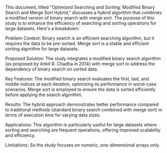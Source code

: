 This document, titled "Optimized Searching and Sorting: Modified Binary Search and Merge Sort Hybrid," discusses a hybrid algorithm that combines a modified version of binary search with merge sort. The purpose of this study is to enhance the efficiency of searching and sorting operations for large datasets. Here's a breakdown:

Problem Context:
Binary search is an efficient searching algorithm, but it requires the data to be pre-sorted.
Merge sort is a stable and efficient sorting algorithm for large datasets.

Proposed Solution:
The study integrates a modified binary search algorithm (as proposed by Ankit R. Chadha in 2014) with merge sort to address the dependency of binary search on sorted data.

Key Features:
The modified binary search evaluates the first, last, and middle indices at each iteration, optimizing its performance in worst-case scenarios.
Merge sort is employed to ensure the data is sorted efficiently before applying the search algorithm.

Results:
The hybrid approach demonstrates better performance compared to traditional methods (standard binary search combined with merge sort) in terms of execution time for varying data sizes.

Applications:
This algorithm is particularly useful for large datasets where sorting and searching are frequent operations, offering improved scalability and efficiency.

Limitations:
So the study focuses on numeric, one-dimensional arrays only.
